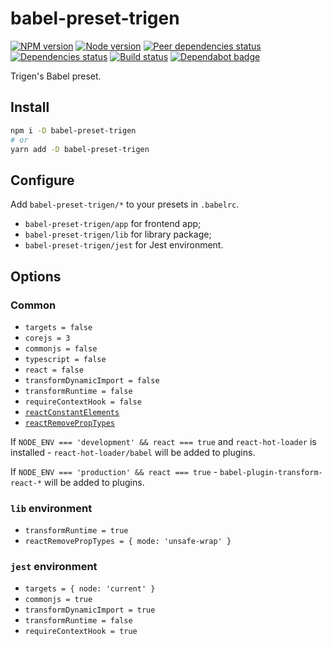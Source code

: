 # babel-preset-trigen

[![NPM version][npm]][npm-url]
[![Node version][node]][node-url]
[![Peer dependencies status][peer-deps]][peer-deps-url]
[![Dependencies status][deps]][deps-url]
[![Build status][build]][build-url]
[![Dependabot badge][dependabot]][dependabot-url]

[npm]: https://img.shields.io/npm/v/babel-preset-trigen.svg
[npm-url]: https://npmjs.com/package/babel-preset-trigen

[node]: https://img.shields.io/node/v/babel-preset-trigen.svg
[node-url]: https://nodejs.org

[peer-deps]: https://david-dm.org/TrigenSoftware/babel-preset-trigen/peer-status.svg
[peer-deps-url]: https://david-dm.org/TrigenSoftware/babel-preset-trigen?type=peer

[deps]: https://david-dm.org/TrigenSoftware/babel-preset-trigen.svg
[deps-url]: https://david-dm.org/TrigenSoftware/babel-preset-trigen

[build]: http://img.shields.io/travis/com/TrigenSoftware/babel-preset-trigen.svg
[build-url]: https://travis-ci.com/TrigenSoftware/babel-preset-trigen

[dependabot]: https://api.dependabot.com/badges/status?host=github&repo=TrigenSoftware/babel-preset-trigen
[dependabot-url]: https://dependabot.com/

Trigen's Babel preset.

## Install

```bash
npm i -D babel-preset-trigen
# or
yarn add -D babel-preset-trigen
```

## Configure

Add `babel-preset-trigen/*` to your presets in `.babelrc`.

- `babel-preset-trigen/app` for frontend app;
- `babel-preset-trigen/lib` for library package;
- `babel-preset-trigen/jest` for Jest environment.

## Options

### Common

- `targets = false`
- `corejs = 3`
- `commonjs = false`
- `typescript = false`
- `react = false`
- `transformDynamicImport = false`
- `transformRuntime = false`
- `requireContextHook = false`
- [`reactConstantElements`](https://babeljs.io/docs/en/next/babel-plugin-transform-react-constant-elements.html#options)
- [`reactRemovePropTypes`](https://github.com/oliviertassinari/babel-plugin-transform-react-remove-prop-types#options)

If `NODE_ENV === 'development' && react === true` and `react-hot-loader` is installed - `react-hot-loader/babel` will be added to plugins.

If `NODE_ENV === 'production' && react === true` - `babel-plugin-transform-react-*` will be added to plugins.

### `lib` environment

- `transformRuntime = true`
- `reactRemovePropTypes = { mode: 'unsafe-wrap' }`

### `jest` environment

- `targets = { node: 'current' }`
- `commonjs = true`
- `transformDynamicImport = true`
- `transformRuntime = false`
- `requireContextHook = true`
